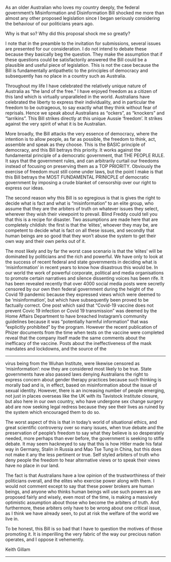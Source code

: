 As an older Australian who loves my country deeply, the federal government’s Misinformation and
Disinformation Bill shocked me more than almost any other proposed legislation since I began
seriously considering the behaviour of our politicians years ago.

Why is that so? Why did this proposal shock me so greatly?

I note that in the preamble to the invitation for submissions, several issues are presented for our
consideration. I do not intend to debate these because they basically beg the question. They make
the assumption that if these questions could be satisfactorily answered the Bill could be a plausible
and useful piece of legislation. This is not the case because the Bill is fundamentally antipathetic to
the principles of democracy and subsequently has no place in a country such as Australia.

Throughout my life I have celebrated the relatively unique nature of Australia as “the land of the
free.” I have enjoyed freedom as a citizen of this land which is virtually unparalleled in the world.
Australians have celebrated the liberty to express their individuality, and in particular the freedom to
be outrageous, to say exactly what they think without fear of reprisals. Hence we speak about
Australians as “ockers”, as “knockers” and “larrikins”. This Bill strikes directly at this unique Aussie
‘freedom’. It strikes against the very spirit of what it is be Australian.

More broadly, the Bill attacks the very essence of democracy, where the intention is to allow people,
as far as possible, the freedom to think, act, assemble and speak as they choose. This is the BASIC
principle of democracy, and this Bill betrays this priority. It works against the fundamental principle
of a democratic government, that THE PEOPLE RULE. It says that the government rules, and can
arbitrarily curtail our freedoms instead of focusing on preserving them as a TOP PRIORITY. Obviously
the exercise of freedom must still come under laws, but the point I make is that this Bill betrays the
MOST FUNDAMENTAL PRINICPLE of democratic government by imposing a crude blanket of
censorship over our right to express our ideas.

The second reason why this Bill is so egregious is that is gives the right to decide what is fact and
what is “misinformation” to an elite group, who assume that they are the arbiters of truth on
whatever issues they select, wherever they wish their viewpoint to prevail. Blind Freddy could tell
you that this is a recipe for disaster. Two assumptions are made here that are completely childish:
the first is that the ‘elites’, whoever they may be, are competent to decide what is fact on all these
issues, and secondly that human beings are so good that they won’t abuse the system to get their
own way and their own perks out of it.

The most likely and by far the worst case scenario is that the ‘elites’ will be dominated by politicians
and the rich and powerful. We have only to look at the success of recent federal and state
governments in deciding what is ‘misinformation’ in recent years to know how disastrous this would
be. In our world the work of powerful corporate, political and media organisations to promote
certain narratives and silence dissenting voices has been rife. It has been revealed recently that over
4000 social media posts were secretly censored by our own then federal government during the
height of the Covid 19 pandemic because they expressed views which were deemed to be
‘misinformation’, but which have subsequently been proved to be factually correct. One post which
said that “Covid-19 vaccine does not prevent Covic 19 infection or Covid 19 transmission” was
deemed by the Home Affairs Department to have breached Instagram’s community guidelines
because it was “potentially harmful information” that was “explicitly prohibited” by the program.
However the recent publication of Phizer documents from the time when tests on the vaccine were
completed reveal that the company itself made the same comments about the inefficacy of the
vaccine. Posts about the ineffectiveness of the mask mandates and lockdowns, and the source of the


-----

virus being from the Wuhan Institute, were likewise censored as ‘misinformation’: now they are
considered most likely to be true. State governments have also passed laws denying Australians the
right to express concern about gender therapy practices because such thinking is morally bad and is,
in effect, based on misinformation about the issue of sexual identity. However, there is an increasing
number of people emerging, not just in places overseas like the UK with its Tavistock Institute
closure, but also here in our own country, who have undergone sex change surgery abd are now
seeking legal redress because they see their lives as ruined by the system which encouraged them to
do so.

The worst aspect of this is that in today’s world of situational ethics, and great scientific controversy
over so many issues, when true debate and the preservation of people’s freedom to say what they
believe is so desperately needed, more perhaps than ever before, the government is seeking to stifle
debate. It may seem hackneyed to say that this is how Hitler made his fatal way in Germany, Stalin in
Russia and Mao Tse Tung in China, but this does not make it any the less pertinent or true. Self
styled arbiters of truth who deny people the freedom to hear alternative views or to speak their
views have no place in our land.

The fact is that Australians have a low opinion of the trustworthiness of their politicians overall, and
the elites who exercise power along with them. I would not comment except to say that these power
brokers are human beings, and anyone who thinks human beings will use such powers as are
proposed fairly and wisely, even most of the time, is making a massively optimistic assumption
about those who become the arbiters of truth. And furthermore, these arbiters only have to be
wrong about one critical issue, as I think we have already seen, to put at risk the welfare of the world
we live in.

To be honest, this Bill is so bad that I have to question the motives of those promoting it. It is
imperilling the very fabric of the way our precious nation operates, and I oppose it vehemently.

Keith Gillam


-----


